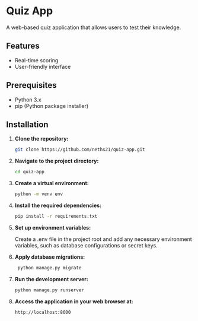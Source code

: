 # Quiz App

A web-based quiz application that allows users to test their knowledge.

## Features
- Real-time scoring
- User-friendly interface

## Prerequisites

- Python 3.x
- pip (Python package installer)

## Installation

1. **Clone the repository:**

   ```bash
   git clone https://github.com/neths21/quiz-app.git
2. **Navigate to the project directory:**

   ```bash
   cd quiz-app
3. **Create a virtual environment:**

   ```bash
   python -m venv env

5. **Install the required dependencies:**

   ```bash
   pip install -r requirements.txt

6. **Set up environment variables:**

    Create a .env file in the project root and add any necessary environment variables, such as database configurations or secret keys.

7. **Apply database migrations:**

   ```bash
    python manage.py migrate

8. **Run the development server:**

   ```bash
   python manage.py runserver

9. **Access the application in your web browser at:**

   ```bash
   http://localhost:8000
